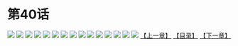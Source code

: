 # 第40话
![](https://s1.baozimh.com/scomic/yuekanshaonuyeqijun-chunquan/0/44-a29d/1.jpg)
![](https://s1.baozimh.com/scomic/yuekanshaonuyeqijun-chunquan/0/44-a29d/2.jpg)
![](https://s1.baozimh.com/scomic/yuekanshaonuyeqijun-chunquan/0/44-a29d/3.jpg)
![](https://s1.baozimh.com/scomic/yuekanshaonuyeqijun-chunquan/0/44-a29d/4.jpg)
![](https://s1.baozimh.com/scomic/yuekanshaonuyeqijun-chunquan/0/44-a29d/5.jpg)
![](https://s1.baozimh.com/scomic/yuekanshaonuyeqijun-chunquan/0/44-a29d/6.jpg)
![](https://s1.baozimh.com/scomic/yuekanshaonuyeqijun-chunquan/0/44-a29d/7.jpg)
![](https://s1.baozimh.com/scomic/yuekanshaonuyeqijun-chunquan/0/44-a29d/8.jpg)
![](https://s1.baozimh.com/scomic/yuekanshaonuyeqijun-chunquan/0/44-a29d/9.jpg)
![](https://s1.baozimh.com/scomic/yuekanshaonuyeqijun-chunquan/0/44-a29d/10.jpg)
![](https://s1.baozimh.com/scomic/yuekanshaonuyeqijun-chunquan/0/44-a29d/11.jpg)
![](https://s1.baozimh.com/scomic/yuekanshaonuyeqijun-chunquan/0/44-a29d/12.jpg)
![](https://s1.baozimh.com/scomic/yuekanshaonuyeqijun-chunquan/0/44-a29d/13.jpg)
![](https://s1.baozimh.com/scomic/yuekanshaonuyeqijun-chunquan/0/44-a29d/14.jpg)
![](https://s1.baozimh.com/scomic/yuekanshaonuyeqijun-chunquan/0/44-a29d/15.jpg)
[【上一章】](./39.md)
[【目录】](./README.md)
[【下一章】](./41.md)
